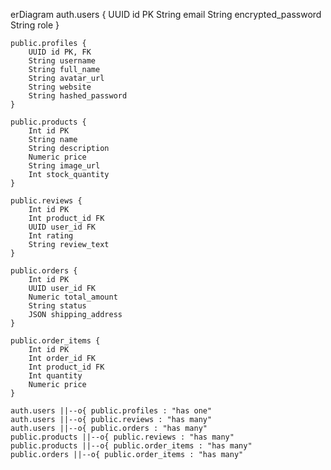 erDiagram
    auth.users {
        UUID id PK
        String email
        String encrypted_password
        String role
    }

    public.profiles {
        UUID id PK, FK
        String username
        String full_name
        String avatar_url
        String website
        String hashed_password
    }

    public.products {
        Int id PK
        String name
        String description
        Numeric price
        String image_url
        Int stock_quantity
    }

    public.reviews {
        Int id PK
        Int product_id FK
        UUID user_id FK
        Int rating
        String review_text
    }

    public.orders {
        Int id PK
        UUID user_id FK
        Numeric total_amount
        String status
        JSON shipping_address
    }

    public.order_items {
        Int id PK
        Int order_id FK
        Int product_id FK
        Int quantity
        Numeric price
    }

    auth.users ||--o{ public.profiles : "has one"
    auth.users ||--o{ public.reviews : "has many"
    auth.users ||--o{ public.orders : "has many"
    public.products ||--o{ public.reviews : "has many"
    public.products ||--o{ public.order_items : "has many"
    public.orders ||--o{ public.order_items : "has many"
